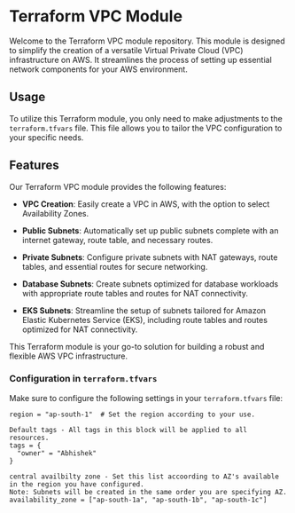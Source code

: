 # Terraform VPC Module

Welcome to the Terraform VPC module repository. This module is designed to simplify the creation of a versatile Virtual Private Cloud (VPC) infrastructure on AWS. It streamlines the process of setting up essential network components for your AWS environment.

## Usage

To utilize this Terraform module, you only need to make adjustments to the `terraform.tfvars` file. This file allows you to tailor the VPC configuration to your specific needs.


## Features

Our Terraform VPC module provides the following features:

- **VPC Creation**: Easily create a VPC in AWS, with the option to select Availability Zones.

- **Public Subnets**: Automatically set up public subnets complete with an internet gateway, route table, and necessary routes.

- **Private Subnets**: Configure private subnets with NAT gateways, route tables, and essential routes for secure networking.

- **Database Subnets**: Create subnets optimized for database workloads with appropriate route tables and routes for NAT connectivity.

- **EKS Subnets**: Streamline the setup of subnets tailored for Amazon Elastic Kubernetes Service (EKS), including route tables and routes optimized for NAT connectivity.

This Terraform module is your go-to solution for building a robust and flexible AWS VPC infrastructure.

### Configuration in `terraform.tfvars`

Make sure to configure the following settings in your `terraform.tfvars` file:

```hcl
region = "ap-south-1"  # Set the region according to your use.

Default tags - All tags in this block will be applied to all resources.
tags = {
  "owner" = "Abhishek"
}

central availbilty zone - Set this list accoording to AZ's available in the region you have configured.
Note: Subnets will be created in the same order you are specifying AZ.
availability_zone = ["ap-south-1a", "ap-south-1b", "ap-south-1c"]
```